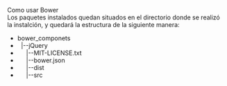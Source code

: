 <span class="mysql-color">Como usar Bower</span><br/>
Los paquetes instalados quedan situados en el directorio donde se realizó la instalción,
y quedará la estructura de la siguiente manera:
<ul>
	<li>bower_componets</li>
	<li>&nbsp;&nbsp;|--jQuery</li>
	<li>&nbsp;&nbsp;&nbsp;&nbsp;&nbsp;|--MIT-LICENSE.txt</li>
	<li>&nbsp;&nbsp;&nbsp;&nbsp;&nbsp;|--bower.json</li>
	<li>&nbsp;&nbsp;&nbsp;&nbsp;&nbsp;|--dist</li>
	<li>&nbsp;&nbsp;&nbsp;&nbsp;&nbsp;|--src</li>
</ul>
